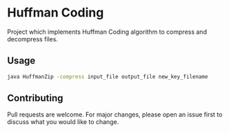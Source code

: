 # Huffman Coding

Project which implements Huffman Coding algorithm to compress and decompress files.

## Usage
```bash
java HuffmanZip -compress input_file output_file new_key_filename
```

## Contributing

Pull requests are welcome. For major changes, please open an issue first
to discuss what you would like to change.
